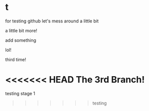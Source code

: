 t
====

for testing github
let's mess around a little bit

a little bit more!

add something

lol!

third time!

<<<<<<< HEAD
The 3rd Branch!
=======
testing stage 1

>>>>>>> testing
